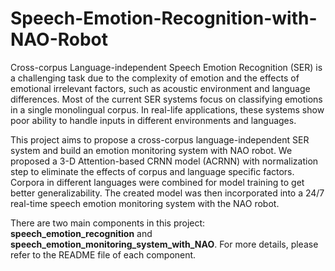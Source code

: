 # Speech-Emotion-Recognition-with-NAO-Robot
Cross-corpus Language-independent Speech Emotion Recognition (SER) is a challenging task due to the complexity of 
emotion and the effects of emotional irrelevant factors, such as acoustic environment and language differences. 
Most of the current SER systems focus on classifying emotions in a single monolingual corpus. In real-life applications, 
these systems show poor ability to handle inputs in different environments and languages. 

This project aims to propose a cross-corpus language-independent SER system and build an emotion monitoring system 
with NAO robot. We proposed a 3-D Attention-based CRNN model (ACRNN) with normalization step to eliminate the effects 
of corpus and language specific factors. Corpora in different languages were combined for model training to get better 
generalizability. The created model was then incorporated into a 24/7 real-time speech emotion monitoring system with 
the NAO robot. 

There are two main components in this project: **speech_emotion_recognition** and 
**speech_emotion_monitoring_system_with_NAO**. 
For more details, please refer to the README file of each component.
